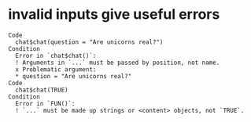 # invalid inputs give useful errors

    Code
      chat$chat(question = "Are unicorns real?")
    Condition
      Error in `chat$chat()`:
      ! Arguments in `...` must be passed by position, not name.
      x Problematic argument:
      * question = "Are unicorns real?"
    Code
      chat$chat(TRUE)
    Condition
      Error in `FUN()`:
      ! `...` must be made up strings or <content> objects, not `TRUE`.

